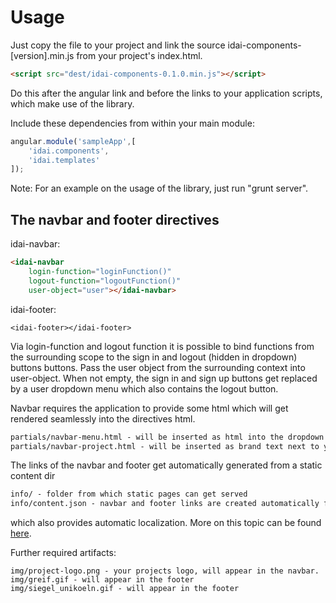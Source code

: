 # Usage

Just copy the file to your project and link the source idai-components-[version].min.js 
from your project's index.html.
 
```html
<script src="dest/idai-components-0.1.0.min.js"></script>
``` 
 
 Do this after the angular link and before the links to your application 
scripts, which make use of the library.


Include these dependencies from within your main module:

```javascript
angular.module('sampleApp',[
	'idai.components',
	'idai.templates'
]);
```

Note: For an example on the usage of the library, just run "grunt server".

## The navbar and footer directives

idai-navbar:

```html
<idai-navbar 
	login-function="loginFunction()"
	logout-function="logoutFunction()"
	user-object="user"></idai-navbar>
```
idai-footer:

```footer
<idai-footer></idai-footer>
```

Via login-function and logout function it is possible to bind functions
from the surrounding scope to the sign in and logout (hidden in dropdown) 
buttons buttons. Pass the user object from the surrounding context 
into user-object. When not empty, the sign in and sign up buttons get replaced
by a user dropdown menu which also contains the logout button.

Navbar requires the application to provide some html which will get rendered
seamlessly into the directives html.

```html
partials/navbar-menu.html - will be inserted as html into the dropdown menu
partials/navbar-project.html - will be inserted as brand text next to your projects logo.
```

The links of the navbar and footer get automatically generated from a static
content dir

```html
info/ - folder from which static pages can get served
info/content.json - navbar and footer links are created automatically from here, localization included
```

which also provides automatic localization. More on this topic can be found [here](localizable_content.md).


Further required artifacts:

```
img/project-logo.png - your projects logo, will appear in the navbar.
img/greif.gif - will appear in the footer
img/siegel_unikoeln.gif - will appear in the footer
```
